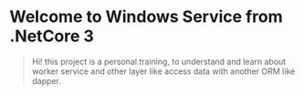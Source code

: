 # Welcome to Windows Service from .NetCore 3

> Hi! this project is a personal training, to understand and learn about worker service and other layer like access data with another ORM like dapper.
